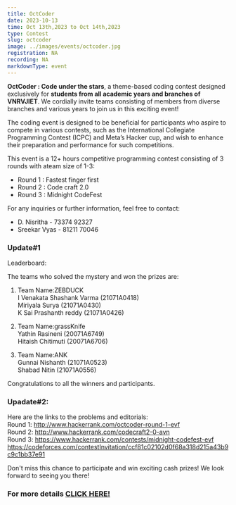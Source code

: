 ```yaml
---
title: OctCoder
date: 2023-10-13
time: Oct 13th,2023 to Oct 14th,2023
type: Contest
slug: octcoder
image: ../images/events/octcoder.jpg
registration: NA
recording: NA
markdownType: event
---
```

<!-- registration expired https://docs.google.com/forms/d/e/1FAIpQLSdmXVZgPxJLpNrdtcHgr_-4Cap7hoBq-S0J3BeWmdsvY-yWPA/viewform?usp=sharing -->
**OctCoder : Code under the stars**, a theme-based coding contest designed exclusively for **students from all academic years and branches of VNRVJIET**. We cordially invite teams consisting of members from diverse branches and various years to join us in this exciting event!

The coding event is designed to be beneficial for participants who aspire to compete in various contests, such as the International Collegiate Programming Contest (ICPC) and Meta’s Hacker cup, and wish to enhance their preparation and performance for such competitions.

This event is a 12+ hours competitive programming contest consisting of 3 rounds with ateam size of 1-3:
- Round 1 : Fastest finger first
- Round 2 : Code craft 2.0
- Round 3 : Midnight CodeFest

For any inquiries or further information, feel free to contact:
- D. Nisritha - 73374 92327
- Sreekar Vyas - 81211 70046

### Update#1
Leaderboard:

The teams who solved the mystery and won the prizes are:

1. Team Name:ZEBDUCK<br/>
   I Venakata Shashank Varma (21071A0418)<br/>
   Miriyala Surya (21071A0430)<br/>
   K Sai Prashanth reddy (21071A0426)<br/>

2. Team Name:grassKnife<br/>
   Yathin Rasineni (20071A6749)<br/>
   Hitaish Chitimuti (20071A6706)<br/>

3. Team Name:ANK<br/>
   Gunnai Nishanth (21071A0523)<br/>
   Shabad Nitin (21071A0556)<br/>

Congratulations to all the winners and participants.


### Upadate#2:

Here are the links to the problems and editorials:</br>
Round 1: http://www.hackerrank.com/octcoder-round-1-evf</br>
Round 2: http://www.hackerrank.com/codecraft2-0-avn</br>
Round 3: https://www.hackerrank.com/contests/midnight-codefest-evf</br>
https://codeforces.com/contestInvitation/ccf81c02102d0f68a318d215a43b9c9c1bb37e91</br>

Don't miss this chance to participate and win exciting cash prizes! We look forward to seeing you there!

### For more details [CLICK HERE!](https://drive.google.com/file/d/1Yo233lfQGQ2C1Ar7lyftUn7gcprKo4Sa/view)

